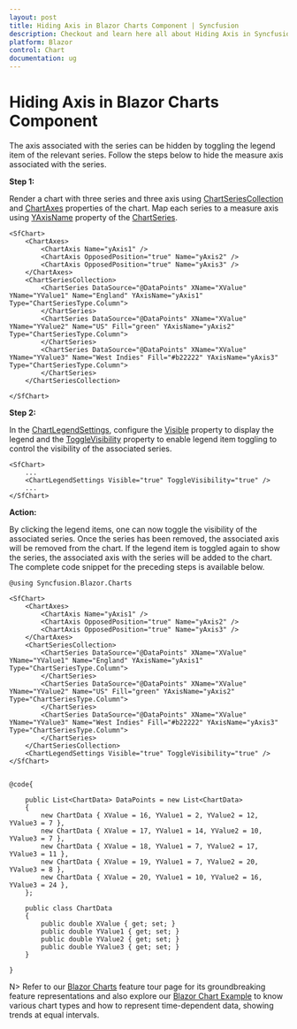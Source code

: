 ```yaml
---
layout: post
title: Hiding Axis in Blazor Charts Component | Syncfusion
description: Checkout and learn here all about Hiding Axis in Syncfusion Blazor Charts component and much more details.
platform: Blazor
control: Chart
documentation: ug
---
```


<!-- markdownlint-disable MD036 -->

# Hiding Axis in Blazor Charts Component

The axis associated with the series can be hidden by toggling the legend item of the relevant series. Follow the steps below to hide the measure axis associated with the series.

**Step 1:**

Render a chart with three series and three axis using [ChartSeriesCollection](https://help.syncfusion.com/cr/blazor/Syncfusion.Blazor.Charts.ChartSeriesCollection.html) and [ChartAxes](https://help.syncfusion.com/cr/blazor/Syncfusion.Blazor.Charts.ChartAxes.html) properties of the chart. Map each series to a measure axis using [YAxisName](https://help.syncfusion.com/cr/blazor/Syncfusion.Blazor.Charts.ChartSeries.html#Syncfusion_Blazor_Charts_ChartSeries_YAxisName) property of the [ChartSeries](https://help.syncfusion.com/cr/blazor/Syncfusion.Blazor.Charts.ChartSeries.html).

```cshtml
<SfChart>
    <ChartAxes>
        <ChartAxis Name="yAxis1" />
        <ChartAxis OpposedPosition="true" Name="yAxis2" />
        <ChartAxis OpposedPosition="true" Name="yAxis3" />
    </ChartAxes>
    <ChartSeriesCollection>
        <ChartSeries DataSource="@DataPoints" XName="XValue" YName="YValue1" Name="England" YAxisName="yAxis1" Type="ChartSeriesType.Column">
        </ChartSeries>
        <ChartSeries DataSource="@DataPoints" XName="XValue" YName="YValue2" Name="US" Fill="green" YAxisName="yAxis2" Type="ChartSeriesType.Column">
        </ChartSeries>
        <ChartSeries DataSource="@DataPoints" XName="XValue" YName="YValue3" Name="West Indies" Fill="#b22222" YAxisName="yAxis3" Type="ChartSeriesType.Column">
        </ChartSeries>
    </ChartSeriesCollection>
    
</SfChart>
```

**Step 2:**

In the [ChartLegendSettings](https://help.syncfusion.com/cr/blazor/Syncfusion.Blazor.Charts.ChartLegendSettings.html), configure the [Visible](https://help.syncfusion.com/cr/blazor/Syncfusion.Blazor.Charts.ChartLegendSettings.html#Syncfusion_Blazor_Charts_ChartLegendSettings_Visible) property to display the legend and the [ToggleVisibility](https://help.syncfusion.com/cr/blazor/Syncfusion.Blazor.Charts.ChartLegendSettings.html#Syncfusion_Blazor_Charts_ChartLegendSettings_ToggleVisibility) property to enable legend item toggling to control the visibility of the associated series.

```cshtml
<SfChart>
    ...
    <ChartLegendSettings Visible="true" ToggleVisibility="true" />
    ...
</SfChart>
```

**Action:**

By clicking the legend items, one can now toggle the visibility of the associated series. Once the series has been removed, the associated axis will be removed from the chart. If the legend item is toggled again to show the series, the associated axis with the series will be added to the chart. The complete code snippet for the preceding steps is available below.

```cshtml
@using Syncfusion.Blazor.Charts

<SfChart>
    <ChartAxes>
        <ChartAxis Name="yAxis1" />
        <ChartAxis OpposedPosition="true" Name="yAxis2" />
        <ChartAxis OpposedPosition="true" Name="yAxis3" />
    </ChartAxes>
    <ChartSeriesCollection>
        <ChartSeries DataSource="@DataPoints" XName="XValue" YName="YValue1" Name="England" YAxisName="yAxis1" Type="ChartSeriesType.Column">
        </ChartSeries>
        <ChartSeries DataSource="@DataPoints" XName="XValue" YName="YValue2" Name="US" Fill="green" YAxisName="yAxis2" Type="ChartSeriesType.Column">
        </ChartSeries>
        <ChartSeries DataSource="@DataPoints" XName="XValue" YName="YValue3" Name="West Indies" Fill="#b22222" YAxisName="yAxis3" Type="ChartSeriesType.Column">
        </ChartSeries>
    </ChartSeriesCollection>
    <ChartLegendSettings Visible="true" ToggleVisibility="true" />
</SfChart>


@code{

    public List<ChartData> DataPoints = new List<ChartData>
    {
        new ChartData { XValue = 16, YValue1 = 2, YValue2 = 12, YValue3 = 7 },
        new ChartData { XValue = 17, YValue1 = 14, YValue2 = 10, YValue3 = 7 },
        new ChartData { XValue = 18, YValue1 = 7, YValue2 = 17, YValue3 = 11 },
        new ChartData { XValue = 19, YValue1 = 7, YValue2 = 20, YValue3 = 8 },
        new ChartData { XValue = 20, YValue1 = 10, YValue2 = 16, YValue3 = 24 },
    };

    public class ChartData
    {
        public double XValue { get; set; }
        public double YValue1 { get; set; }
        public double YValue2 { get; set; }
        public double YValue3 { get; set; }
    }

}
```

N> Refer to our [Blazor Charts](https://www.syncfusion.com/blazor-components/blazor-charts) feature tour page for its groundbreaking feature representations and also explore our [Blazor Chart Example](https://blazor.syncfusion.com/demos/chart/line?theme=bootstrap4) to know various chart types and how to represent time-dependent data, showing trends at equal intervals.

